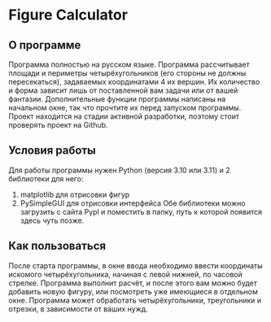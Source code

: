 ﻿# Figure Calculator

## О программе
Программа полностью на русском языке. Программа рассчитывает площади и периметры четырёхугольников (его стороны не должны пересекаться), задаваемых координатами 4 их вершин.
Их количество и форма зависит лишь от поставленной вам задачи или от вашей фантазии.
Дополнительные функции программы написаны на начальном окне, так что прочтите их перед запуском программы.
Проект находится на стадии активной разработки, поэтому стоит проверять проект на Github.
## Условия работы
Для работы программы нужен Python (версия 3.10 или 3.11) и 2 библиотеки для него:
1) matplotlib для отрисовки фигур
2) PySimpleGUI для отрисовки интерфейса
Обе библиотеки можно загрузить с сайта Pypl и поместить в папку, путь к которой появится здесь чуть позже.
## Как пользоваться
После старта программы, в окне ввода необходимо ввести координаты искомого четырёхугольника, начиная с левой нижней, по часовой стрелке.
Программа выполнит расчёт, и после этого вам можно будет добавить новую фигуру, или посмотреть уже имеющиеся в отдельном окне. Программа может обработать четырёхугольники, треугольники и отрезки, в зависимости от ваших нужд.